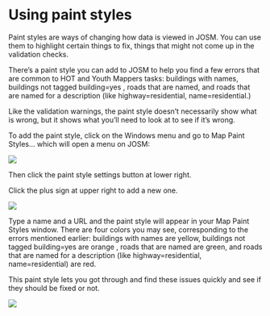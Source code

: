 # Using paint styles

Paint styles are ways of changing how data is viewed in JOSM. You can use them to highlight certain things to fix, things that might not come up in the validation checks. 

There’s a paint style you can add to JOSM to help you find a few errors that are common to HOT and Youth Mappers tasks: buildings with names, buildings not tagged building=yes , roads that are named, and roads that are named for a description (like highway=residential, name=residential.) 

Like the validation warnings, the paint style doesn’t necessarily show what is wrong, but it shows what you’ll need to look at to see if it’s wrong.

To add the paint style, click on the Windows menu and go to Map Paint Styles… which will open a menu on JOSM:

![](https://i.imgur.com/EuOOoiE.png)

Then click the paint style settings button at lower right.

Click the plus sign at upper right to add a new one. 

![](https://i.imgur.com/fw04Miq.png)

Type a name and a URL and the paint style will appear in your Map Paint Styles window. There are four colors you may see, corresponding to the errors mentioned earlier: buildings with names are yellow, buildings not tagged building=yes are orange , roads that are named are green, and roads that are named for a description (like highway=residential, name=residential) are red.

This paint style lets you got through and find these issues quickly and see if they should be fixed or not.

![](https://i.imgur.com/xLqP5Ah.png)
